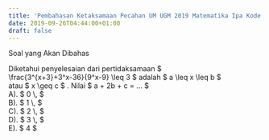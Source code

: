 ```yaml
---
title: 'Pembahasan Ketaksamaan Pecahan UM UGM 2019 Matematika Ipa Kode 924'
date: 2019-09-26T04:44:00+01:00
draft: false
---
```


  
Soal yang Akan Dibahas  
  
  
  
  
  
Diketahui penyelesaian dari pertidaksamaan $  
\\frac{3^{x+3}+3^x-36}{9^x-9} \\leq 3 $ adalah $ a \\leq x \\leq b $  
atau $ x \\geq c $ . Nilai $ a + 2b + c = ... $  
A). $ 0 \\, $  
B). $ 1 \\, $  
C). $ 2 \\, $  
D). $ 3 \\, $  
E). $ 4 $